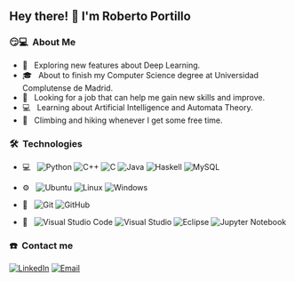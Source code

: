 <h2> Hey there! 👋 I'm Roberto Portillo</h2>

<!-- POSIBLE BANNER PARA EL FUTURO img src=""-->

<h3> 😏💻 &nbsp;About Me </h3>

- 🤔 &nbsp; Exploring new features about Deep Learning.
- 🎓 &nbsp; About to finish my Computer Science degree at Universidad Complutense de Madrid.
- 💼 &nbsp; Looking for a job that can help me gain new skills and improve.
- 💻 &nbsp; Learning about Artificial Intelligence and Automata Theory.
- 🗻 &nbsp; Climbing and hiking whenever I get some free time.

<h3> 🛠 &nbsp;Technologies</h3>

- 💻 &nbsp;
  ![Python](https://img.shields.io/badge/-Python-333333?style=flat&logo=python)
  ![C++](https://img.shields.io/badge/-C++-333333?style=flat&logo=C%2B%2B&logoColor=00599C)
  ![C](https://img.shields.io/badge/-C-333333?style=flat&logo=c&logoColor=00599C)
  ![Java](https://img.shields.io/badge/-Java-333333?style=flat&logo=Java&logoColor=007396)
  ![Haskell](https://img.shields.io/badge/-Haskell-333333?style=flat&logo=Haskell&logoColor=007396)
  ![MySQL](https://img.shields.io/badge/-MySQL-333333?style=flat&logo=mysql)
  
- ⚙️ &nbsp;
  ![Ubuntu](https://img.shields.io/badge/-Ubuntu-333333?style=flat&logo=ubuntu)
  ![Linux](https://img.shields.io/badge/-Linux-333333?style=flat&logo=linux)
  ![Windows](https://img.shields.io/badge/-Windows-333333?style=flat&logo=windows)
  
- 💾 &nbsp;
  ![Git](https://img.shields.io/badge/-Git-333333?style=flat&logo=git)
  ![GitHub](https://img.shields.io/badge/-GitHub-333333?style=flat&logo=github)
- 🔧 &nbsp;
  ![Visual Studio Code](https://img.shields.io/badge/-Visual%20Studio%20Code-333333?style=flat&logo=visual-studio-code&logoColor=007ACC)
  ![Visual Studio](https://img.shields.io/badge/-Visual%20Studio-333333?style=flat&logo=visual-studio&logoColor=007ACC)
  ![Eclipse](https://img.shields.io/badge/-Eclipse-333333?style=flat&logo=eclipse-ide&logoColor=007ACC)
  ![Jupyter Notebook](https://img.shields.io/badge/-Jupyter%20Notebook-333333?style=flat&logo=jupyter&logoColor=007ACC)

<h3> ☎️ &nbsp;Contact me </h3>

<!--p align="center"-->
<a href="https://www.linkedin.com/in/roberportillo"><img alt="LinkedIn" src="https://img.shields.io/badge/LinkedIn-Roberto%20Portillo%20Torres-blue?style=flat-square&logo=linkedin"></a>
<a href="mailto:robportillotorres@gmail.com"><img alt="Email" src="https://img.shields.io/badge/Email-robportillotorres@gmail.com-blue?style=flat-square&logo=gmail"></a>
</p>
